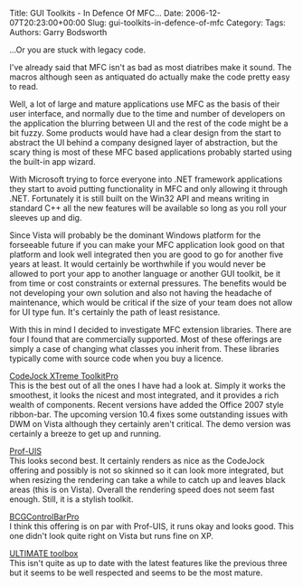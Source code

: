 Title: GUI Toolkits - In Defence Of MFC...
Date: 2006-12-07T20:23:00+00:00
Slug: gui-toolkits-in-defence-of-mfc
Category: 
Tags: 
Authors: Garry Bodsworth

...Or you are stuck with legacy code.

I've already said that MFC isn't as bad as most diatribes make it sound.  The macros although seen as antiquated do actually make the code pretty easy to read.

Well, a lot of large and mature applications use MFC as the basis of their user interface, and normally due to the time and number of developers on the application the blurring between UI and the rest of the code might be a bit fuzzy.  Some products would have had a clear design from the start to abstract the UI behind a company designed layer of abstraction, but the scary thing is most of these MFC based applications probably started using the built-in app wizard.

With Microsoft trying to force everyone into .NET framework applications they start to avoid putting functionality in MFC and only allowing it through .NET.  Fortunately it is still built on the Win32 API and means writing in standard C++ all the new features will be available so long as you roll your sleeves up and dig.

Since Vista will probably be the dominant Windows platform for the forseeable future if you can make your MFC application look good on that platform and look well integrated then you are good to go for another five years at least.  It would certainly be worthwhile if you would never be allowed to port your app to another language or another GUI toolkit, be it from time or cost constraints or external pressures.  The benefits would be not developing your own solution and also not having the headache of maintenance, which would be critical if the size of your team does not allow for UI type fun.  It's certainly the path of least resistance.

With this in mind I decided to investigate MFC extension libraries.  There are four I found that are commercially supported.  Most of these offerings are simply a case of changing what classes you inherit from.  These libraries typically come with source code when you buy a licence.

<a href="http://www.codejock.com/">CodeJock XTreme ToolkitPro</a><br />This is the best out of all the ones I have had a look at.  Simply it works the smoothest, it looks the nicest and most integrated, and it provides a rich wealth of components.  Recent versions have added the Office 2007 style ribbon-bar.  The upcoming version 10.4 fixes some outstanding issues with DWM on Vista although they certainly aren't critical.  The demo version was certainly a breeze to get up and running.

<a href="http://www.prof-uis.com/">Prof-UIS</a><br />This looks second best.  It certainly renders as nice as the CodeJock offering and possibly is not so skinned so it can look more integrated, but when resizing the rendering can take a while to catch up and leaves black areas (this is on Vista).  Overall the rendering speed does not seem fast enough.  Still, it is a stylish toolkit.

<a href="http://www.bcgsoft.com/">BCGControlBarPro</a><br />I think this offering is on par with Prof-UIS, it runs okay and looks good.  This one didn't look quite right on Vista but runs fine on XP.

<a href="http://www.theultimatetoolbox.com/">ULTIMATE toolbox</a><br />This isn't quite as up to date with the latest features like the previous three but it seems to be well respected and seems to be the most mature.
